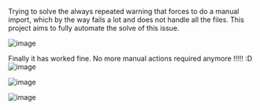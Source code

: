 Trying to solve the always repeated warning that forces to do a manual import, which by the way fails a lot and does not handle all the files. 
This project aims to fully automate the solve of this issue.

![image](https://github.com/xeviff/SonarrQueueFixer/assets/73612508/d5966c9c-077a-4928-aaef-192244b22066)

Finally it has worked fine. No more manual actions required anymore !!!!! :D
![image](https://github.com/xeviff/SonarrQueueFixer/assets/73612508/3ffc32ab-1ce5-4829-802a-df7aefd4189f)

![image](https://github.com/xeviff/SonarrQueueFixer/assets/73612508/34835a03-ead1-4209-a99f-a487f2e80d2f)

![image](https://github.com/xeviff/SonarrQueueFixer/assets/73612508/637dbc51-10bb-4904-9428-a8e11dd4d5c5)

